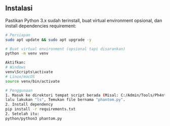 ## Instalasi
Pastikan Python 3.x sudah terinstall, buat virtual environment opsional, dan install dependencies requirement:  

```bash
# Persiapan
sudo apt update && sudo apt upgrade -y

# Buat virtual environment (opsional tapi disarankan)
python -m venv venv

Aktifkan:
# Windows
venv\Scripts\activate
# Linux/macOS
source venv/bin/activate

# Penggunaan
1. Masuk ke direktori tempat script berada (Misal: C:/Admin/Tools/Ph4ntom)
lalu lakukan "ls", Temukan file bernama "phantom.py".
2. Install dependency
pip install -r requirements.txt
2. Setelah itu:
python/python3 phantom.py
